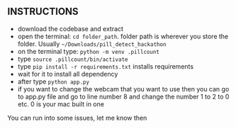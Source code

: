 ## INSTRUCTIONS

- download the codebase and extract
- open the terminal: `cd folder_path`. folder path is wherever you store the folder. Usually `~/Downloads/pill_detect_hackathon`
- on the terminal type: `python -m venv .pillcount`
- type `source .pillcount/bin/activate`
- type `pip install -r requirements.txt` installs requirements
- wait for it to install all dependency
- after type `python app.py`
- if you want to change the webcam that you want to use then  you can go to app.py file
and go to line number 8 and change the number 1 to 2 to 0 etc. 0 is your mac built in one


You can run into some issues, let me know then